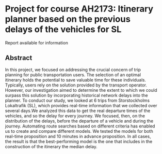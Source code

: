 ﻿# Project for course AH2173: Itinerary planner based on the previous delays of the vehicles for SL

Report available for information

## Abstract

In this project, we focused on addressing the crucial concern of trip planning for
public transportation users. The selection of an optimal itinerary holds the potential to
save valuable time for these individuals. Typically, users rely on the solution provided
by the transport operator. However, our investigation aimed to determine the extent to
which we could surpass this solution by incorporating historical network delays into
the planner.
To conduct our study, we looked at 6 trips from Storstockholms Lokaltrafik (SL),
which provides real-time information that we collected over several days.We analyzed
this data to get the real departure times of the vehicles, and so the delay for every
journey. We focused, then, on the distribution of the delays, before the departure of a
vehicle and during the journey.
Automating route searches based on different criteria has enabled us to create and
compare different models. We tested the models for both real-time proposition and
10 minutes in advance proposition. In all cases, the result is that the best-performing
model is the one that includes in the construction of the itinerary the median delay.
